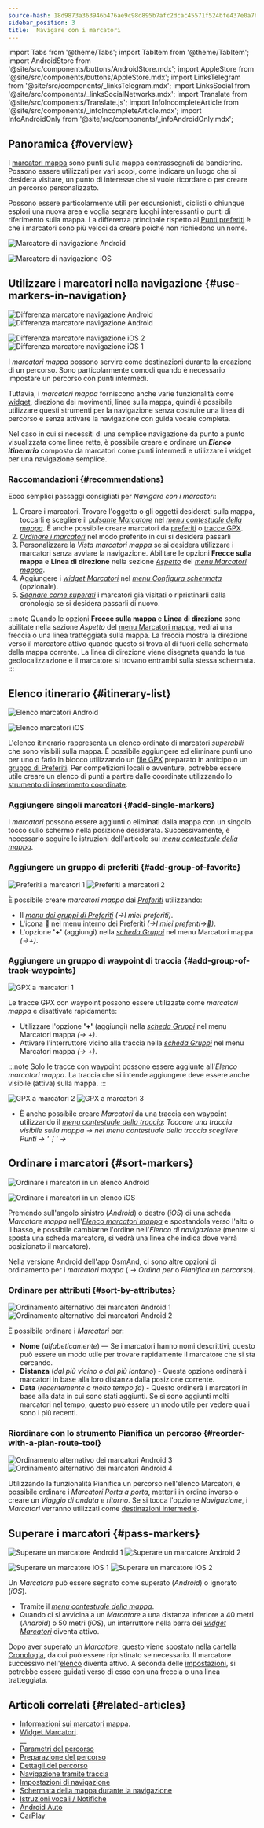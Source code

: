 ```yaml
---
source-hash: 18d9873a363946b476ae9c98d895b7afc2dcac45571f524bfe437e0a7bba8153
sidebar_position: 3
title:  Navigare con i marcatori
---
```

import Tabs from '@theme/Tabs';
import TabItem from '@theme/TabItem';
import AndroidStore from '@site/src/components/buttons/AndroidStore.mdx';
import AppleStore from '@site/src/components/buttons/AppleStore.mdx';
import LinksTelegram from '@site/src/components/_linksTelegram.mdx';
import LinksSocial from '@site/src/components/_linksSocialNetworks.mdx';
import Translate from '@site/src/components/Translate.js';
import InfoIncompleteArticle from '@site/src/components/_infoIncompleteArticle.mdx';
import InfoAndroidOnly from '@site/src/components/_infoAndroidOnly.mdx';




## Panoramica {#overview}

I [marcatori mappa](../../personal/markers.md) sono punti sulla mappa contrassegnati da bandierine. Possono essere utilizzati per vari scopi, come indicare un luogo che si desidera visitare, un punto di interesse che si vuole ricordare o per creare un percorso personalizzato.  

Possono essere particolarmente utili per escursionisti, ciclisti o chiunque esplori una nuova area e voglia segnare luoghi interessanti o punti di riferimento sulla mappa. La differenza principale rispetto ai [Punti preferiti](../../personal/favorites.md) è che i marcatori sono più veloci da creare poiché non richiedono un nome.

<Tabs groupId="operating-systems" queryString="current-os">

<TabItem value="android" label="Android">  

![Marcatore di navigazione Android](@site/static/img/navigation/marker/navigation_marker_android.png)

</TabItem>

<TabItem value="ios" label="iOS">

![Marcatore di navigazione iOS](@site/static/img/navigation/marker/navigation_marker_ios.png)

</TabItem>

</Tabs>


## Utilizzare i marcatori nella navigazione {#use-markers-in-navigation}

<Tabs groupId="operating-systems" queryString="current-os">

<TabItem value="android" label="Android">  

 ![Differenza marcatore navigazione Android](@site/static/img/navigation/marker/markers_ex_andr_2.png) ![Differenza marcatore navigazione Android](@site/static/img/navigation/marker/markers_ex_andr_1.png)

</TabItem>

<TabItem value="ios" label="iOS">

![Differenza marcatore navigazione iOS 2](@site/static/img/navigation/marker/markers_ex_ios_2.png) ![Differenza marcatore navigazione iOS 1](@site/static/img/navigation/marker/markers_ex_ios_1.png)

</TabItem>

</Tabs>

I *marcatori mappa* possono servire come [destinazioni](./route-navigation#set-destinations) durante la creazione di un percorso. Sono particolarmente comodi quando è necessario impostare un percorso con punti intermedi.

Tuttavia, i *marcatori mappa* forniscono anche varie funzionalità come [widget](../../widgets/markers.md), direzione dei movimenti, linee sulla mappa, quindi è possibile utilizzare questi strumenti per la navigazione senza costruire una linea di percorso e senza attivare la navigazione con guida vocale completa.

Nel caso in cui si necessiti di una semplice navigazione da punto a punto visualizzata come linee rette, è possibile creare e ordinare un ***Elenco itinerario*** composto da marcatori come punti intermedi e utilizzare i widget per una navigazione semplice.


### Raccomandazioni {#recommendations}

Ecco semplici passaggi consigliati per *Navigare con i marcatori*:

1. Creare i marcatori. Trovare l'oggetto o gli oggetti desiderati sulla mappa, toccarli e scegliere il *[pulsante Marcatore](../../personal/markers.md#add--edit-markers)* nel *[menu contestuale della mappa](../../map/map-context-menu.md#add--edit-marker)*. È anche possibile creare marcatori da [preferiti](#add-group-of-favorite) o [tracce GPX](#add-group-of-track-waypoints).
2. [*Ordinare i marcatori*](#sort-markers) nel modo preferito in cui si desidera passarli
3. Personalizzare la *Vista marcatori mappa* se si desidera utilizzare i marcatori senza avviare la navigazione. Abilitare le opzioni **Frecce sulla mappa** e **Linea di direzione** nella sezione *[Aspetto](../../personal/markers.md#appearance-on-the-map)* del *[menu Marcatori mappa](../../personal/markers.md#actions)*.
4. Aggiungere i *[widget Marcatori](../../personal/markers.md#markers)* nel *[menu Configura schermata](../../widgets/configure-screen.md)* (opzionale).
5. [*Segnare come superati*](#pass-markers) i marcatori già visitati o ripristinarli dalla cronologia se si desidera passarli di nuovo.

:::note
Quando le opzioni **Frecce sulla mappa** e **Linea di direzione** sono abilitate nella sezione *Aspetto* del [menu Marcatori mappa](../../personal/markers.md#appearance-on-the-map), vedrai una freccia o una linea tratteggiata sulla mappa. La freccia mostra la direzione verso il marcatore attivo quando questo si trova al di fuori della schermata della mappa corrente. La linea di direzione viene disegnata quando la tua geolocalizzazione e il marcatore si trovano entrambi sulla stessa schermata.  
:::


## Elenco itinerario {#itinerary-list}

<Tabs groupId="operating-systems" queryString="current-os">

<TabItem value="android" label="Android">  

![Elenco marcatori Android](@site/static/img/navigation/marker/markers_list_andr.png)

</TabItem>

<TabItem value="ios" label="iOS">

![Elenco marcatori iOS](@site/static/img/navigation/marker/markers_list_ios.png)

</TabItem>

</Tabs>


L'elenco itinerario rappresenta un elenco ordinato di marcatori *superabili* che sono visibili sulla mappa. È possibile aggiungere ed eliminare punti uno per uno o farlo in blocco utilizzando un [file GPX](#add-group-of-track-waypoints) preparato in anticipo o un [gruppo di Preferiti](#add-group-of-favorite). Per competizioni locali o avventure, potrebbe essere utile creare un elenco di punti a partire dalle coordinate utilizzando lo [strumento di inserimento coordinate](../../plan-route/coordinate-input.md).


### Aggiungere singoli marcatori {#add-single-markers}

I *marcatori* possono essere aggiunti o eliminati dalla mappa con un singolo tocco sullo schermo nella posizione desiderata. Successivamente, è necessario seguire le istruzioni dell'articolo sul *[menu contestuale della mappa](../../map/map-context-menu.md#add--edit-marker)*.  


### Aggiungere un gruppo di preferiti {#add-group-of-favorite}

<InfoAndroidOnly />

![Preferiti a marcatori 1](@site/static/img/navigation/marker/markers_favorites_andr_3.png) ![Preferiti a marcatori 2](@site/static/img/navigation/marker/markers_favorites_andr_2.png)

È possibile creare *marcatori mappa* dai *[Preferiti](../../personal/favorites.md)* utilizzando:

- Il *[menu dei gruppi di Preferiti](../../personal/favorites.md#favorite-group-actions)* *(<Translate android="true" ids="shared_string_menu,shared_string_my_places"/>→I miei preferiti)*.
- L'icona &#128681; nel menu interno dei Preferiti *(<Translate android="true" ids="shared_string_menu,shared_string_my_places"/>→I miei preferiti→&#128681;)*.
- L'opzione **'+'** (aggiungi) nella *[scheda Gruppi](../../personal/markers.md#marker-groups)* nel menu Marcatori mappa *(<Translate android="true" ids="shared_string_menu,map_markers,shared_string_groups"/>→+)*.  


### Aggiungere un gruppo di waypoint di traccia {#add-group-of-track-waypoints}

<InfoAndroidOnly />

![GPX a marcatori 1](@site/static/img/navigation/marker/track_to_markers_andr.png)

Le tracce GPX con waypoint possono essere utilizzate come *marcatori mappa* e disattivate rapidamente:

- Utilizzare l'opzione **'+'** (aggiungi) nella *[scheda Gruppi](../../personal/markers.md#marker-groups)* nel menu Marcatori mappa *(<Translate android="true" ids="shared_string_menu,map_markers,shared_string_groups"/>→ +)*.
- Attivare l'interruttore vicino alla traccia nella *[scheda Gruppi](../../personal/markers.md#marker-groups)* nel menu Marcatori mappa *(<Translate android="true" ids="shared_string_menu,map_markers,shared_string_groups"/>→ +)*.

:::note
Solo le tracce con waypoint possono essere aggiunte all'*Elenco marcatori mappa*. La traccia che si intende aggiungere deve essere anche visibile (attiva) sulla mappa.
:::

![GPX a marcatori 2](@site/static/img/navigation/marker/track_to_markers_andr_2.png) ![GPX a marcatori 3](@site/static/img/navigation/marker/track_to_markers_andr_3.png)

- È anche possibile creare *Marcatori* da una traccia con waypoint utilizzando il *[menu contestuale della traccia](../../map/tracks/track-context-menu.md#points--waypoints)*: *Toccare una traccia visibile sulla mappa → nel menu contestuale della traccia scegliere Punti → '&#8942;' → <Translate android="true" ids="add_group_to_markers"/>*


## Ordinare i marcatori {#sort-markers}

<Tabs groupId="operating-systems" queryString="current-os">

<TabItem value="android" label="Android">  

![Ordinare i marcatori in un elenco Android](@site/static/img/navigation/marker/sort_markers_andr.png)

</TabItem>

<TabItem value="ios" label="iOS">

![Ordinare i marcatori in un elenco iOS](@site/static/img/navigation/marker/sort_markers_ios.png)

</TabItem>

</Tabs>

Premendo sull'angolo sinistro (*Android*) o destro (*iOS*) di una scheda *Marcatore mappa* nell'*[Elenco marcatori mappa](../../personal/markers.md#itinerary-list)* e spostandola verso l'alto o il basso, è possibile cambiarne l'ordine nell'*Elenco di navigazione* (mentre si sposta una scheda marcatore, si vedrà una linea che indica dove verrà posizionato il marcatore).

Nella versione Android dell'app OsmAnd, ci sono altre opzioni di ordinamento per i *marcatori mappa* (*<Translate android="true" ids="shared_string_menu,map_markers,shared_string_more"/> →* *Ordina per* o *Pianifica un percorso*).


### Ordinare per attributi {#sort-by-attributes}

<Tabs groupId="operating-systems" queryString="current-os">

<TabItem value="android" label="Android">  

![Ordinamento alternativo dei marcatori Android 1](@site/static/img/navigation/marker/sorting_markers_andr_1.png) ![Ordinamento alternativo dei marcatori Android 2](@site/static/img/navigation/marker/sorting_markers_andr_2.png)

</TabItem>

<TabItem value="ios" label="iOS">

<InfoAndroidOnly />

</TabItem>

</Tabs>

È possibile ordinare i *Marcatori* per:

- **Nome** (*alfabeticamente*) — Se i marcatori hanno nomi descrittivi, questo può essere un modo utile per trovare rapidamente il marcatore che si sta cercando.
- **Distanza** (*dal più vicino o dal più lontano*) - Questa opzione ordinerà i marcatori in base alla loro distanza dalla posizione corrente.
- **Data** (*recentemente o molto tempo fa*) - Questo ordinerà i marcatori in base alla data in cui sono stati aggiunti. Se si sono aggiunti molti marcatori nel tempo, questo può essere un modo utile per vedere quali sono i più recenti.


### Riordinare con lo strumento Pianifica un percorso {#reorder-with-a-plan-route-tool}

<InfoAndroidOnly />

![Ordinamento alternativo dei marcatori Android 3](@site/static/img/navigation/marker/sorting_markers_andr_3.png) ![Ordinamento alternativo dei marcatori Android 4](@site/static/img/navigation/marker/sorting_markers_andr_4.png)

Utilizzando la funzionalità Pianifica un percorso nell'elenco Marcatori, è possibile ordinare i *Marcatori* *Porta a porta*, metterli in ordine inverso o creare un *Viaggio di andata e ritorno*. Se si tocca l'opzione *Navigazione*, i *Marcatori* verranno utilizzati come [destinazioni intermedie](../setup/route-navigation.md#intermediate-destinations).


## Superare i marcatori {#pass-markers}

<Tabs groupId="operating-systems" queryString="current-os">

<TabItem value="android" label="Android">  

![Superare un marcatore Android 1](@site/static/img/navigation/marker/pass_markers_andr_1.png) ![Superare un marcatore Android 2](@site/static/img/navigation/marker/pass_markers_andr_2.png)

</TabItem>

<TabItem value="ios" label="iOS">

![Superare un marcatore iOS 1](@site/static/img/navigation/marker/pass_markers_ios_1.png) ![Superare un marcatore iOS 2](@site/static/img/navigation/marker/pass_markers_ios_2.png)

</TabItem>

</Tabs>

Un *Marcatore* può essere segnato come superato (*Android*) o ignorato (*iOS*).

- Tramite il *[menu contestuale della mappa](../../map/map-context-menu.md#add--edit-marker)*.  
- Quando ci si avvicina a un *Marcatore* a una distanza inferiore a 40 metri (*Android*) o 50 metri (*iOS*), un interruttore nella barra dei *[widget Marcatori](../../widgets/markers.md#top-bar-widget)* diventa attivo.  

Dopo aver superato un *Marcatore*, questo viene spostato nella cartella [Cronologia](../../personal/markers.md#history), da cui può essere ripristinato se necessario. Il marcatore successivo nell'[elenco](#itinerary-list) diventa attivo. A seconda delle [impostazioni](#use-markers-in-navigation), si potrebbe essere guidati verso di esso con una freccia o una linea tratteggiata.


## Articoli correlati {#related-articles}

- [Informazioni sui marcatori mappa](../../personal/markers.md).
- [Widget Marcatori](../../widgets/markers.md).  
__
- [Parametri del percorso](../routing/osmand-routing.md#routing-types)
- [Preparazione del percorso](./route-navigation.md)
- [Dettagli del percorso](./route-details.md)
- [Navigazione tramite traccia](./gpx-navigation.md)
- [Impostazioni di navigazione](../guidance/navigation-settings.md)
- [Schermata della mappa durante la navigazione](../guidance/map-during-navigation.md)
- [Istruzioni vocali / Notifiche](../guidance/voice-navigation.md)
- [Android Auto](../auto-car.md)
- [CarPlay](../car-play.md)